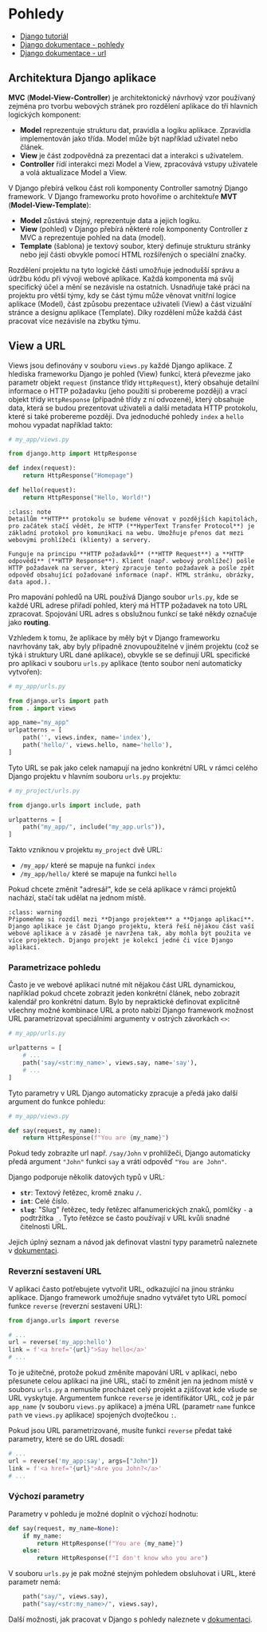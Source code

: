 Pohledy
=======

* [Django tutoriál](https://docs.djangoproject.com/en/5.1/intro/tutorial01/)
* [Django dokumentace - pohledy](https://docs.djangoproject.com/en/5.1/topics/http/views/)
* [Django dokumentace - url](https://docs.djangoproject.com/en/5.1/topics/http/urls/)


Architektura Django aplikace
----------------------------

**MVC** (**Model-View-Controller**) je architektonický návrhový vzor používaný zejména pro tvorbu webových stránek pro rozdělení aplikace do tří hlavních logických komponent:

- **Model** reprezentuje strukturu dat, pravidla a logiku aplikace. Zpravidla implementován jako třída. Model může být například uživatel nebo článek.
- **View** je část zodpovědná za prezentaci dat a interakci s uživatelem.
- **Controller** řídí interakci mezi Model a View, zpracovává vstupy uživatele a volá aktualizace Model a View.

V Django přebírá velkou část roli komponenty Controller samotný Django framework. V Django frameworku proto hovoříme o architektuře **MVT** (**Model-View-Template**):

- **Model** zůstává stejný, reprezentuje data a jejich logiku.
- **View** (pohled) v Django přebírá některé role komponenty Controller z MVC a reprezentuje pohled na data (model).
- **Template** (šablona) je textový soubor, který definuje strukturu stránky nebo její části obvykle pomocí HTML rozšířených o speciální značky.

Rozdělení projektu na tyto logické části umožňuje jednodušší správu a údržbu kódu při vývoji webové aplikace. Každá komponenta má svůj specifický účel a mění se nezávisle na ostatních. Usnadňuje také práci na projektu pro větší týmy, kdy se část týmu může věnovat vnitřní logice aplikace (Model), část způsobu prezentace uživateli (View) a část vizuální stránce a designu aplikace (Template). Díky rozdělení může každá část pracovat více nezávisle na zbytku týmu.


View a URL
----------

Views jsou definovány v souboru `views.py` každé Django aplikace. Z hlediska frameworku Django je pohled (View) funkcí, která převezme jako parametr objekt `request` (instance třídy `HttpRequest`), který obsahuje detailní informace o HTTP požadavku (jeho použití si probereme později) a vrací objekt třídy `HttpResponse` (případně třídy z ní odvozené), který obsahuje data, která se budou prezentovat uživateli a další metadata HTTP protokolu, které si také probereme později. Dva jednoduché pohledy `index` a `hello` mohou vypadat například takto:

```python
# my_app/views.py

from django.http import HttpResponse

def index(request):
    return HttpResponse("Homepage")

def hello(request):
    return HttpResponse("Hello, World!")
```

```{admonition} Co to je HTTP?
:class: note
Detailům **HTTP** protokolu se budeme věnovat v pozdějších kapitolách, pro začátek stačí vědět, že HTTP (**HyperText Transfer Protocol**) je základní protokol pro komunikaci na webu. Umožňuje přenos dat mezi webovými prohlížeči (klienty) a servery.

Funguje na principu **HTTP požadavků** (**HTTP Request**) a **HTTP odpovědí** (**HTTP Response**). Klient (např. webový prohlížeč) pošle HTTP požadavek na server, který zpracuje tento požadavek a pošle zpět odpověď obsahující požadované informace (např. HTML stránku, obrázky, data apod.).
```

Pro mapování pohledů na URL používá Django soubor `urls.py`, kde se každé URL adrese přiřadí pohled, který má HTTP požadavek na toto URL zpracovat. Spojování URL adres s obslužnou funkcí se také někdy označuje jako **routing**.

Vzhledem k tomu, že aplikace by měly být v Django frameworku navrhovány tak, aby byly případně znovupoužitelné v jiném projektu (což se týká i struktury URL dané aplikace), obvykle se se definují URL specifické pro aplikaci v souboru `urls.py` aplikace (tento soubor není automaticky vytvořen):


```python
# my_app/urls.py

from django.urls import path
from . import views

app_name="my_app"
urlpatterns = [
    path('', views.index, name='index'),
    path('hello/', views.hello, name='hello'),
]
```

Tyto URL se pak jako celek namapují na jedno konkrétní URL v rámci celého Django projektu v hlavním souboru `urls.py` projektu:

```python
# my_project/urls.py

from django.urls import include, path

urlpatterns = [
    path("my_app/", include("my_app.urls")),
]
```

Takto vzniknou v projektu `my_project` dvě URL:

- `/my_app/` které se mapuje na funkci `index`
- `/my_app/hello/` které se mapuje na funkci `hello`

Pokud chcete změnit "adresář", kde se celá aplikace v rámci projektů nachází, stačí tak udělat na jednom místě. 

```{admonition} Projekt a aplikace
:class: warning
Připomeňme si rozdíl mezi **Django projektem** a **Django aplikací**. Django aplikace je část Django projektu, která řeší nějakou část vaší webové aplikace a v zásadě je navržena tak, aby mohla být použita ve více projektech. Django projekt je kolekcí jedné či více Django aplikací.
```

### Parametrizace pohledu

Často je ve webové aplikaci nutné mít nějakou část URL dynamickou, například pokud chcete zobrazit jeden konkrétní článek, nebo zobrazit kalendář pro konkrétní datum. Bylo by nepraktické definovat explicitně všechny možné kombinace URL a proto nabízí Django framework možnost URL parametrizovat speciálními argumenty v ostrých závorkách `<>`:

```python
# my_app/urls.py

urlpatterns = [
    # ...
    path('say/<str:my_name>', views.say, name='say'),
    # ...
]
```

Tyto parametry v URL Django automaticky zpracuje a předá jako další argument do funkce pohledu:

```python
# my_app/views.py

def say(request, my_name):
    return HttpResponse(f"You are {my_name}")
```

Pokud tedy zobrazíte url např. `/say/John` v prohlížeči, Django automaticky předá argument `"John"` funkci `say` a vrátí odpověď `"You are John"`.

Django podporuje několik datových typů v URL:

- **`str`**: Textový řetězec, kromě znaku `/`.
- **`int`**: Celé číslo.
- **`slug`**: "Slug" řetězec, tedy řetězec alfanumerických znaků, pomlčky `-` a podtržítka `_`. Tyto řetězce se často používají v URL kvůli snadné čitelnosti URL.

Jejich úplný seznam a návod jak definovat vlastní typy parametrů naleznete v [dokumentaci](https://docs.djangoproject.com/en/5.1/topics/http/urls/).


### Reverzní sestavení URL

V aplikaci často potřebujete vytvořit URL, odkazující na jinou stránku aplikace. Django framework umožňuje snadno vytvářet tyto URL pomocí funkce `reverse` (reverzní sestavení URL):

```python
from django.urls import reverse

# ...
url = reverse('my_app:hello')
link = f'<a href="{url}">Say hello</a>'
# ...
```

To je užitečné, protože pokud změníte mapování URL v aplikaci, nebo přesunete celou aplikaci na jiné URL, stačí to změnit jen na jednom místě v souboru `urls.py` a nemusíte procházet celý projekt a zjišťovat kde všude se URL vyskytuje. Argumentem funkce `reverse` je identifikátor URL, což je pár `app_name` (v souboru `views.py` aplikace) a jména URL (parametr `name` funkce `path` ve `views.py` aplikace) spojených dvojtečkou `:`.

Pokud jsou URL parametrizované, musíte funkci `reverse` předat také parametry, které se do URL dosadí:

```python
# ...
url = reverse('my_app:say', args=["John"])
link = f'<a href="{url}">Are you John?</a>'
# ...
```

### Výchozí parametry

Parametry v pohledu je možné doplnit o výchozí hodnotu:

```python
def say(request, my_name=None):
    if my_name:
        return HttpResponse(f"You are {my_name}")
    else:
        return HttpResponse(f"I don't know who you are")
```
V souboru `urls.py` je pak možné stejným pohledem obsluhovat i URL, které parametr nemá:

```python
    path("say/", views.say),
    path("say/<str:my_name>/", views.say),
```

Další možnosti, jak pracovat v Django s pohledy naleznete v [dokumentaci](https://docs.djangoproject.com/en/5.1/topics/http/views/).